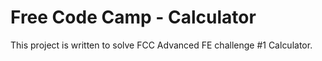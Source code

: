# Free Code Camp - Calculator

This project is written to solve FCC Advanced FE challenge #1 Calculator.



